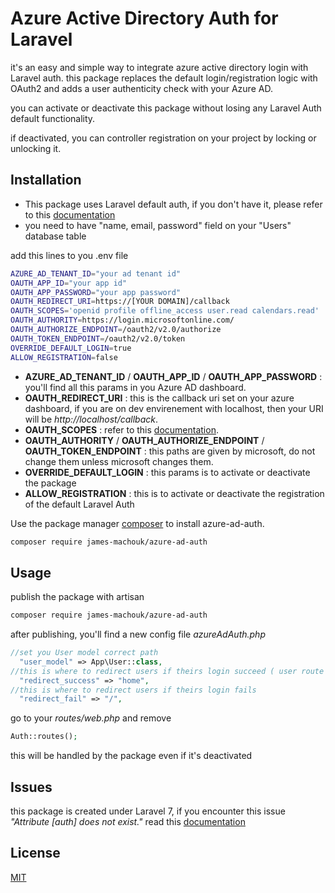 # Azure Active Directory Auth for Laravel

it's an easy and simple way to integrate azure active directory login with Laravel auth. 
this package replaces the default login/registration logic with OAuth2 and adds a user authenticity check with your Azure AD.

you can activate or deactivate this package without losing any Laravel Auth default functionality.

if deactivated, you can controller registration on your project by locking or unlocking it.


## Installation
* This package uses Laravel default auth, if you don't have it, please refer to this [documentation](https://laravel.com/docs/7.x/authentication) 
* you need to have "name, email, password" field on your "Users" database table


add this lines to you .env file
```bash
AZURE_AD_TENANT_ID="your ad tenant id"
OAUTH_APP_ID="your app id"
OAUTH_APP_PASSWORD="your app password"
OAUTH_REDIRECT_URI=https://[YOUR DOMAIN]/callback
OAUTH_SCOPES='openid profile offline_access user.read calendars.read'
OAUTH_AUTHORITY=https://login.microsoftonline.com/
OAUTH_AUTHORIZE_ENDPOINT=/oauth2/v2.0/authorize
OAUTH_TOKEN_ENDPOINT=/oauth2/v2.0/token
OVERRIDE_DEFAULT_LOGIN=true
ALLOW_REGISTRATION=false
```
+ **AZURE_AD_TENANT_ID** / **OAUTH_APP_ID** / **OAUTH_APP_PASSWORD** : you'll find all this params in you Azure AD dashboard.
+ **OAUTH_REDIRECT_URI** : this is the callback uri set on your azure dashboard, if you are on dev envirenement with localhost, then your URI will be *http://localhost/callback*.
+ **OAUTH_SCOPES** : refer to this [documentation](https://docs.microsoft.com/en-us/azure/active-directory/develop/v2-permissions-and-consent).
+ **OAUTH_AUTHORITY** / **OAUTH_AUTHORIZE_ENDPOINT** / **OAUTH_TOKEN_ENDPOINT** : this paths are given by microsoft, do not change them unless microsoft changes them.
+ **OVERRIDE_DEFAULT_LOGIN** : this params is to activate or deactivate the package
+ **ALLOW_REGISTRATION**  : this is to activate or deactivate the registration of the default Laravel Auth


Use the package manager [composer](https://getcomposer.org/doc/00-intro.md/) to install azure-ad-auth.

```bash
composer require james-machouk/azure-ad-auth
```

## Usage

publish the package with artisan
```bash
composer require james-machouk/azure-ad-auth
```



after publishing, you'll find a new config file *azureAdAuth.php*
```php
//set you User model correct path
  "user_model" => App\User::class,
//this is where to redirect users if theirs login succeed ( user route name only )
  "redirect_success" => "home",
//this is where to redirect users if theirs login fails
  "redirect_fail" => "/",
```

go to your *routes/web.php* and remove 
```php
Auth::routes();
```
this will be handled by the package even if it's deactivated

## Issues
this package is created under Laravel 7,
if you encounter this issue *"Attribute [auth] does not exist."* read this [documentation](https://laravel.com/docs/7.x/upgrade#authentication-scaffolding)

## License
[MIT](https://choosealicense.com/licenses/mit/)
